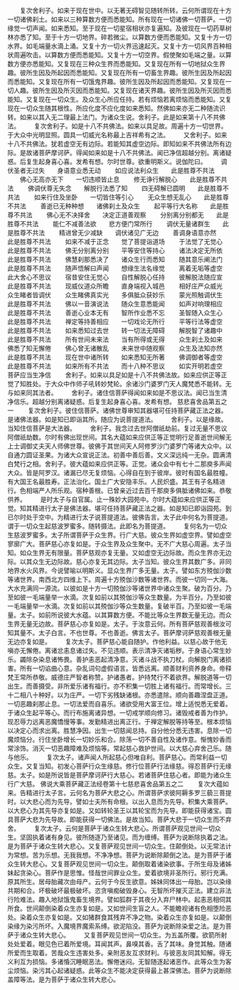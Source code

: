 <!-- { "loadSidebar": true } -->
　　复次舍利子。如来于现在世中。以无著无碍智见随转所转。云何所谓现在十方一切诸佛刹土。如来以三种算数方便而悉能知。所有现在一切诸佛一切菩萨。一切缘觉一切声闻。如来悉知。至于现在一切星宿相状亦复遍知。及彼现在一切药草树林亦悉了知。至于十方一切地界。碎若微尘。以算数方便而悉能知。又复十方一切水界。如毛端量水滴上涌。又复十方一切火界迅速起灭。又复十方一切风界百种相状周遍吹击。以算数方便而悉能知。又复十方一切空界。假使聚如毛端之量。以算数方便亦悉能知。又复现在三种众生界而悉能知。又复现在所有一切地狱众生界趣。彼所生因及所起因而悉能知。又复现在所有一切畜生界趣。彼所生因及所起因而悉能知。又复现在所有一切饿鬼界趣。彼所生因及所起因而悉能知。又复现在一切人趣。彼所生因及所灭因而悉能知。又复现在诸天界趣。彼所生因及所灭因而悉能知。又复现在一切众生。及众生心所应任持。若有烦恼若离烦恼而悉能知。又复现在一切众生随其根性。所应化度不应化度如来悉知。然佛如来亦无二种随流识转。如来以其入无二理最上法门。为诸众生说。舍利子。此是如来第十八不共佛法。
　　复次舍利子。如是十八不共佛法。如来以具足故。周遍十方一切世界。于大众中光明显照。圆具一切威光名称最上吉祥希有之法。
　　又舍利子。如来十八不共佛法。犹若虚空无有边际。若能知其虚空边际。即知如来不共佛法所有边际。是故诸菩萨摩诃萨。得闻如来如是十八不共佛法。闻已净信超越分别。离诸疑惑。后复生起身喜心喜。发希有想。尔时世尊。欲重明斯义。说伽陀曰。
　　调伏圣者无过失　　身语意业悉无动
　　如应说法利众生　　此是胜尊不共法
　　佛心无高亦无下　　一切违顺皆止息
　　修无诤行解脱心　　此是胜尊不共法
　　佛调伏尊无失念　　解脱行法悉了知
　　四无碍解已圆明　　此是胜尊不共法
　　如来行住及坐卧　　一切皆住等引心
　　无众生想无乱心　　此是胜尊不共法
　　善逝已无种种想　　诸佛刹土及众生
　　起平等行大名称　　此是胜尊不共法
　　佛心无不决择舍　　决定正道善观察
　　分别离分别都无　　此是胜尊不共法
　　能仁不减善法欲　　悲方便门常所行
　　调伏无量诸群生　　此是胜尊不共法
　　精进曾无少减缺　　调伏诸见广无边
　　善调身语意亦然　　此是胜尊不共法
　　如来不减于正念　　觉了菩提诣道场
　　于法觉了无觉心　　此是胜尊不共法
　　佛无分别离分别　　平等安住等持心
　　诸法决定无所依　　此是胜尊不共法
　　佛慧刹那悉决了　　诸众生行而悉知
　　随其意乐阐法门　　此是胜尊不共法
　　随声悟解曰声闻　　想缘生法名缘觉
　　离着无垢等虚空　　此大舍心不思议
　　宿昔安住无觉心　　自性解脱心任持
　　彼解脱法随应宣　　此是胜尊不共法
　　现威仪道众所瞻　　直身端视入城邑
　　相好庄严众威光　　众生睹者皆调伏
　　众生睹佛真实光　　多俱胝众获妙乐
　　蒙光照触调伏生　　此是胜尊不共法
　　佛以一音演说法　　随众生意悉能闻
　　如声对响理相应　　此是胜尊不共法
　　善逝心业本无有　　智所作业悉不忘
　　圣智随入众生心　　此是胜尊不共法
　　禅定等持善相应　　一切戏论无所行
　　平等行法等虚空　　此是胜尊不共法
　　如来悉知过去世　　转一切法无障碍
　　解脱智了诸趣中　　此是胜尊不共法
　　所有世间未来法　　当有所得或无得
　　众生刹土及如来　　佛悉了知无懈倦
　　佛心曾无诸散乱　　未来世中随观察
　　众生及法知亦然　　此是胜尊不共法
　　现在世中诸所转　　如来悉知无所著
　　佛调御者等虚空　　此是胜尊不共法
　　如来所有不共法　　而十八种不思议
　　如实开明若虚空　　菩萨应当生净信
　　舍利子。如来以具足如是十八不共佛法故。如来应供正等正觉了知胜处。于大众中作师子吼转妙梵轮。余诸沙门婆罗门天人魔梵悉不能转。无与如来同其法者。
　　舍利子。诸住信菩萨得闻如来如是不思议法。闻已当生清净信乐。超越分别离诸疑惑。后复生起身喜心喜。发希有想。
慈悲喜舍品第五之一
　　复次舍利子。彼住信菩萨。诸佛世尊审知其器堪可任持菩萨藏正法之器。是诸佛法器。如是知已即诣其所。随应为说菩提道法。
　　舍利子。以是缘故。当知住信菩萨是大法器。
　　舍利子。我念过去世阿僧祇劫前。复过无量不思议阿僧祇劫数。尔时有佛出现世间。其名大蕴如来应供正等正觉明行足善逝世间解无上士调御丈夫天人师佛世尊。彼佛于其世间天人阿修罗沙门婆罗门等诸大众中。以自通力圆证圣果。为诸大众宣说正法。初善中善后善。文义深远纯一无杂。圆满清白梵行之相。舍利子。彼大蕴如来应供正等。正觉。诸众会中有七十二那庾多声闻大众。皆是阿罗汉。诸漏已尽无复烦恼。心得自在到于彼岸。彼时有国名最胜幢。有大国王名最胜寿。正法治化。国土广大安隐丰乐。人民炽盛。其王有子名精进行。色相端严人所乐观。宿种善根。已曾亲近过去百千那庾多俱胝诸佛如来。恭敬供养。
　　是时太子与自官属。止一殊妙大园苑中。尔时大蕴如来应供正等正觉。知其精进行太子是佛法器。堪可任持菩萨藏正法之器。如是知已即诣园苑。到已尔时处于空中。为精进行太子说菩提道法。彼佛告言。太子此中何名为菩提道。谓于一切众生起慈波罗蜜多。随转摄法。此即名为菩提道。
　　复何名为一切众生慈波罗蜜多。太子所谓菩萨于众生界。行广大慈。彼众生界如虚空界。譬如虚空寥廓广大。菩萨慈心亦复如是。于众生界及众生聚中。无不广大慈心周遍。太子当知。如众生界无有限量。菩萨慈观亦复无量。又如虚空无边际故。而众生界亦无边际。以其众生无边际故。慈心亦复无其边际。太子当知。彼众生界其数广多。非同地界水火风界。今说譬喻以明斯义。显众生界广多无量。太子。譬如东方殑伽沙数等诸世界。南西北方四维上下。周遍十方殑伽沙数等诸世界。而彼一切同一大海。大水充满同一源流。以彼如是十方一切殑伽沙等诸世界中诸众生聚。破为百分。乃至如彼一毛端量举一水滴。次复如前以其殑伽沙等众生数量。为半百分。乃至如彼一毛端量举一水滴。次复如前以其殑伽沙等众生数量。复破半百。乃至如彼一毛端量。太子。如前所说彼大水蕴。以其算数方便。不能比等众生界数无量无边。而众生界无量无边故。菩萨慈心亦复如是。太子。于汝意云何。所有菩萨慈观善根汝可知其量不。太子白言。不也世尊。不也善逝。佛言太子。菩萨摩诃萨慈观善根无量无边亦复如是。
　　复次太子。菩萨慈心能自随护。作他利益。以慈心故于他无嗔亦无懈倦。离诸忿恚息诸过失。不见违顺。表示清净灭诸垢秽。于身语心常生妙乐。蠲除杂染息诸怖畏。善护恚恶起清净意。灭诸斗战不执刀杖。向解脱门离诸损害。所有一切谄曲心意。杂乱词句虚假语言。皆悉远离。顺善财利资养身命。帝释梵王常所恭敬。威德庄严智者称赞。护诸愚者。护持梵行不着欲界。解脱道等一切出生。而善摄受。非所爱乐诸有福行。亦不积集一切胜上诸有福行。而常增长。三十二相八十种好。以为庄严。一切下劣残缺诸根。亦悉遣除。顺向善趣涅盘正道。一切恶趣刹那止息。一切法爱而自喜乐。诸欲受用大富王位。增上适悦悉无爱着。于诸众生起平等心。而行布施离诸异想。一切戒学顺向修习。诸毁戒者善为作护。现忍辱力远离恶魔憍慢等事。发勤精进出离正行。于禅定解脱等持等至。根本烦恼以决定心而求出离。胜慧净因。出生一切慈闻总持。自分他分悉无违害。息除一切魔烦恼分。行住坐卧增长一切妙乐和合。除荡一切不善自性及诸作意。惭愧妙香而常涂饰。消灭一切恶趣障难及烦恼等。常起慈心救护世间。以大慈心弃舍己乐。随与他乐。
　　复次太子。诸声闻人所起慈心但唯自利。菩萨慈心。而常利益一切众生。又复当知。初发心菩萨行众生缘慈。修行位菩萨行法缘慈。得忍菩萨行无缘慈。太子。如是所说皆是菩萨摩诃萨行大慈心。若诸菩萨住慈心者。即能为诸众生行广大慈。
佛说大乘菩萨藏正法经卷第十七慈悲喜舍品第五之二
　　复次大蕴如来。告精进行太子言。云何名为菩萨大悲之心。所谓菩萨求彼阿耨多罗三藐三菩提时。以大悲心而为先导。譬如士夫所有命根。以出入息而为先导。积集大乘菩萨。以大悲心为其先导亦复如是。又如转轮圣王以其轮宝而为先导。即能获得诸宝。圆具菩萨大悲为先导故。即能获得一切佛法。是故当知。菩萨大悲于一切众生而不弃舍。
　　复次太子。云何是菩萨于诸众生转大悲心。所谓菩萨观见世间一切众生。坚固执着诸有身见。彼所随逐乃至诸见。而为缠缚。菩萨为说断除执着之法。是为菩萨于诸众生转大悲心。又复菩萨观见世间一切众生。住颠倒处。以无常法计为常想。苦为乐想。无我我想。不净净想。菩萨为说断除颠倒之法。是为菩萨于诸众生转大悲心。又复菩萨观见世间一切众生。颠倒取着诸染欲事。于所生母及诸姊妹起贪染心。菩萨作是思惟。怪哉世间罪业众生。爱着欲境非圣所行。邪行充满。原其所生。居母胎藏次由母产。云何于今反生欲意。姊妹同体出一母胎。岂以染缘共期和合。坏极破坏最极破坏。恣贪嗔痴破毁身心。无智所坏摧灭正法。建立非法行险难法。趣入地狱饿鬼畜生境界。譬如狐群于其夜分入弃尸林中。起恚恶相伺其所食。世间颠倒染着众生亦复如是。又如世间生盲之人。不能瞻视诸有色相堕险恶处。染着众生亦复如是。又如猪群食其残弃不净之物。染着众生亦复如是。以颠倒染缘为染污所坏。入魔境界魔索系缚。欲泥陷没。菩萨为说断除染爱之法。是为菩萨于诸众生转大悲心。
　　又复菩萨观见世间一切众生。为五盖所覆。欲箭所射处处爱着。眼见色已着所爱境。耳闻其声。鼻嗅其香。舌了其味。身觉其触。随诸所爱而生取着。苦哉众生违害处多。亲附恶友互求财利。与彼恶友同其知解。得无义利互为损恼。多诸惛沉睡眠恶法。懈倦迷闷。无智随逐起诸恶作。此等众生为客尘烦恼。染污其心起诸疑惑。此等众生不能决定获得最上甚深佛法。菩萨为说断除盖障等法。是为菩萨于诸众生转大悲心。
